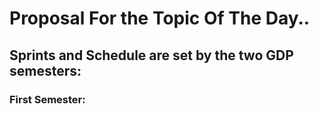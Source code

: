 # Proposal For the Topic Of The Day..

## Sprints and Schedule are set by the two GDP semesters: 

### First Semester: 
